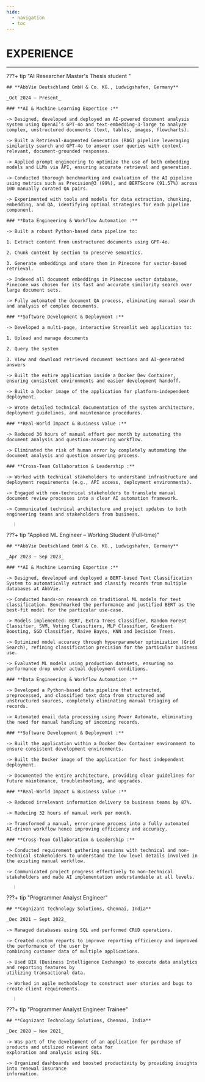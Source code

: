 ```yaml
---
hide:
  - navigation
  - toc
---
```


# EXPERIENCE

---

???+ tip "AI Researcher Master's Thesis student "

    ## **AbbVie Deutschland GmbH & Co. KG., Ludwigshafen, Germany**

    _Oct 2024 – Present_

    ### **AI & Machine Learning Expertise :**
    
    -> Designed, developed and deployed an AI-powered document analysis system using OpenAI’s GPT-4o and text-embedding-3-large to analyze complex, unstructured documents (text, tables, images, flowcharts).

    -> Built a Retrieval-Augmented Generation (RAG) pipeline leveraging similarity search and GPT-4o to answer user queries with context-relevant, document-grounded responses.

    -> Applied prompt engineering to optimize the use of both embedding models and LLMs via API, ensuring accurate retrieval and generation.

    -> Conducted thorough benchmarking and evaluation of the AI pipeline using metrics such as Precision@3 (99%), and BERTScore (91.57%) across 100 manually curated QA pairs.

    -> Experimented with tools and models for data extraction, chunking, embedding, and QA, identifying optimal strategies for each pipeline component.

    ### **Data Engineering & Workflow Automation :**

    -> Built a robust Python-based data pipeline to:

    1. Extract content from unstructured documents using GPT-4o.

    2. Chunk content by section to preserve semantics.

    3. Generate embeddings and store them in Pinecone for vector-based retrieval.

    -> Indexed all document embeddings in Pinecone vector database, Pinecone was chosen for its fast and accurate similarity search over large document sets.

    -> Fully automated the document QA process, eliminating manual search and analysis of complex documents.

    ### **Software Development & Deployment :**

    -> Developed a multi-page, interactive Streamlit web application to:

    1. Upload and manage documents

    2. Query the system

    3. View and download retrieved document sections and AI-generated answers

    -> Built the entire application inside a Docker Dev Container, ensuring consistent environments and easier development handoff.

    -> Built a Docker image of the application for platform-independent deployment.

    -> Wrote detailed technical documentation of the system architecture, deployment guidelines, and maintenance procedures.

    ### **Real-World Impact & Business Value :**

    -> Reduced 36 hours of manual effort per month by automating the document analysis and question-answering workflow.

    -> Eliminated the risk of human error by completely automating the document analysis and question answering process.

    ### **Cross-Team Collaboration & Leadership :**

    -> Worked with technical stakeholders to understand infrastructure and deployment requirements (e.g., API access, deployment environments).

    -> Engaged with non-technical stakeholders to translate manual document review processes into a clear AI automation framework.

    -> Communicated technical architecture and project updates to both engineering teams and stakeholders from business.


<div style="border-left: 2px solid #ccc;height: 10px;margin: 0 20px;"></div>

???+ tip "Applied ML Engineer – Working Student (Full-time)"

    ## **AbbVie Deutschland GmbH & Co. KG., Ludwigshafen, Germany**

    _Apr 2023 – Sep 2023_ 

    ### **AI & Machine Learning Expertise :**
    
    -> Designed, developed and deployed a BERT-based Text Classification System to automatically extract and classify records from multiple databases at AbbVie.

    -> Conducted hands-on research on traditional ML models for text classification. Benchmarked the performance and justified BERT as the best-fit model for the particular use-case. 

    -> Models implemented: BERT, Extra Trees Classifier, Random Forest Classifier, SVM, Voting Classifiers, MLP Classifier, Gradient Boosting, SGD Classifier, Naive Bayes, KNN and Decision Trees.

    -> Optimized model accuracy through hyperparameter optimization (Grid Search), refining classification precision for the particular business use.

    -> Evaluated ML models using production datasets, ensuring no performance drop under actual deployment conditions.

    ### **Data Engineering & Workflow Automation :**

    -> Developed a Python-based data pipeline that extracted, preprocessed, and classified text data from structured and unstructured sources, completely eliminating manual triaging of records.

    -> Automated email data processing using Power Automate, eliminating the need for manual handling of incoming records.

    ### **Software Development & Deployment :**

    -> Built the application within a Docker Dev Container environment to ensure consistent development environments.

    -> Built the Docker image of the application for host independent deployment.

    -> Documented the entire architecture, providing clear guidelines for future maintenance, troubleshooting, and upgrades.

    ### **Real-World Impact & Business Value :**

    -> Reduced irrelevant information delivery to business teams by 87%.

    -> Reducing 32 hours of manual work per month.

    -> Transformed a manual, error-prone process into a fully automated AI-driven workflow hence improving efficiency and accuracy.

    ### **Cross-Team Collaboration & Leadership :**

    -> Conducted requirement gathering sessions with technical and non-technical stakeholders to understand the low level details involved in the existing manual workflow.

    -> Communicated project progress effectively to non-technical stakeholders and made AI implementation understandable at all levels.


<div style="border-left: 2px solid #ccc;height: 10px;margin: 0 20px;"></div>

???+ tip "Programmer Analyst Engineer"

    ## **Cognizant Technology Solutions, Chennai, India**

    _Dec 2021 – Sept 2022_

    -> Managed databases using SQL and performed CRUD operations. 

    -> Created custom reports to improve reporting efficiency and improved the performance of the user by 
    combining customer data of multiple applications.

    -> Used BIX (Business Intelligence Exchange) to execute data analytics and reporting features by 
    utilizing transactional data.

    -> Worked in agile methodology to construct user stories and bugs to create client requirements. 

<div style="border-left: 2px solid #ccc;height: 10px;margin: 0 20px;"></div>

???+ tip "Programmer Analyst Engineer Trainee"

    ## **Cognizant Technology Solutions, Chennai, India**

    _Dec 2020 – Nov 2021_

    -> Was part of the development of an application for purchase of products and utilized relevant data for 
    exploration and analysis using SQL. 

    -> Organized dashboards and boosted productivity by providing insights into renewal insurance 
    information. 